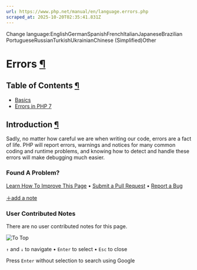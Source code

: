 ```yaml
---
url: https://www.php.net/manual/en/language.errors.php
scraped_at: 2025-10-20T02:35:41.831Z
---
```


Change language:EnglishGermanSpanishFrenchItalianJapaneseBrazilian PortugueseRussianTurkishUkrainianChinese (Simplified)Other

# Errors [¶](https://www.php.net/manual/en/language.errors.php\#language.errors)

## Table of Contents [¶](https://www.php.net/manual/en/language.errors.php\#language.errors)

- [Basics](https://www.php.net/manual/en/language.errors.basics.php)
- [Errors in PHP 7](https://www.php.net/manual/en/language.errors.php7.php)

## Introduction [¶](https://www.php.net/manual/en/language.errors.php\#language.errors.intro)

Sadly, no matter how careful we are when writing our code, errors are a
fact of life. PHP will report errors, warnings and notices for many common
coding and runtime problems, and knowing how to detect and handle these
errors will make debugging much easier.


### Found A Problem?

[Learn How To Improve This Page](https://github.com/php/doc-base/blob/master/README.md "This will take you to our contribution guidelines on GitHub")
•
[Submit a Pull Request](https://github.com/php/doc-en/blob/master/language/errors.xml)
•
[Report a Bug](https://github.com/php/doc-en/issues/new?body=From%20manual%20page:%20https:%2F%2Fphp.net%2Flanguage.errors%0A%0A---)

[＋add a note](https://www.php.net/manual/add-note.php?sect=language.errors&repo=en&redirect=https://www.php.net/manual/en/language.errors.php)

### User Contributed Notes

There are no user contributed notes for this page.

![To Top](https://www.php.net/images/to-top@2x.png)

`↑` and `↓` to navigate •
`Enter` to select •
`Esc` to close


Press `Enter` without
selection to search using Google